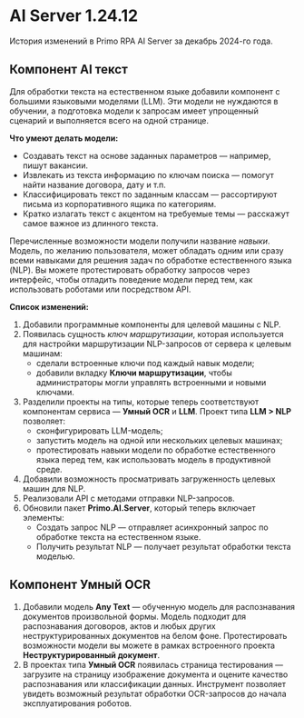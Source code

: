 # AI Server 1.24.12

История изменений в Primo RPA AI Server за декабрь 2024-го года.

## Компонент AI текст

Для обработки текста на естественном языке добавили компонент с большими языковыми моделями (LLM). Эти модели не нуждаются в обучении, а подготовка модели к запросам имеет упрощенный сценарий и выполняется всего на одной странице.

**Что умеют делать модели:**
* Создавать текст на основе заданных параметров — например, пишут вакансии.
* Извлекать из текста информацию по ключам поиска — помогут найти название договора, дату и т.п.
* Классифицировать текст по заданным классам — рассортируют письма из корпоративного ящика по категориям.
* Кратко излагать текст с акцентом на требуемые темы — расскажут самое важное из длинного текста.

Перечисленные возможности модели получили название *навыки*. Модель, по желанию пользователя, может обладать одним или сразу всеми навыками для решения задач по обработке естественного языка (NLP). Вы можете протестировать обработку запросов через интерфейс, чтобы отладить поведение модели перед тем, как использовать роботами или посредством API.

**Список изменений:**
1. Добавили программные компоненты для целевой машины c NLP.
1. Появилась сущность *ключ маршрутизации*, которая используется для настройки маршрутизации NLP-запросов от сервера к целевым машинам:
   * сделали встроенные ключи под каждый навык модели;
   * добавили вкладку **Ключи маршрутизации**, чтобы администраторы могли управлять встроенными и новыми ключами.
1. Разделили проекты на типы, которые теперь соответствуют компонентам сервиса — **Умный OCR** и **LLM**. Проект типа **LLM > NLP** позволяет:
   * сконфигурировать LLM-модель;
   * запустить модель на одной или нескольких целевых машинах;  
   * протестировать навыки модели по обработке естественного языка перед тем, как использовать модель в продуктивной среде.
1. Добавили возможность просматривать загруженность целевых машин для NLP. 
1. Реализовали API с методами отправки NLP-запросов.
1. Обновили пакет **Primo.AI.Server**, который теперь включает элементы:
   * Создать запрос NLP — отправляет асинхронный запрос по обработке текста на естественном языке.
   * Получить результат NLP — получает результат обработки текста моделью.
     

## Компонент Умный OCR

1. Добавили модель **Any Text** — обученную модель для распознавания документов произвольной формы. Модель подходит для распознавания договоров, актов и любых других неструктурированных документов на белом фоне. Протестировать возможности модели вы можете в рамках встроенного проекта **Неструктурированный документ**.
1. В проектах типа **Умный OCR** появилась страница тестирования — загрузите на страницу изображение документа и оцените качество распознавания или классификации данных. Инструмент позволяет увидеть возможный результат обработки OCR-запросов до начала эксплуатирования роботов.

